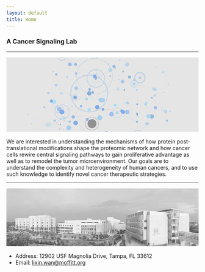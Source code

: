```yaml
---
layout: default
title: Home
---
```


###  A Cancer Signaling Lab
* * *
![Branching](./pics/maxresdefault-small-2.png)

We are interested in understanding the mechanisms of how protein post-translational modifications shape the proteomic network and how cancer cells rewire central signaling pathways to gain proliferative advantage as well as to remodel the tumor microenvironment. Our goals are to understand the complexity and heterogeneity of human cancers, and to use such knowledge to identify novel cancer therapeutic strategies.
* * *

![Branching](./pics/Moffitt-pano-exterior-with-bridge-for-print_300_gray-small.png)

- Address: 12902 USF Magnolia Drive, Tampa, FL 33612
- Email: lixin.wan@moffitt.org
